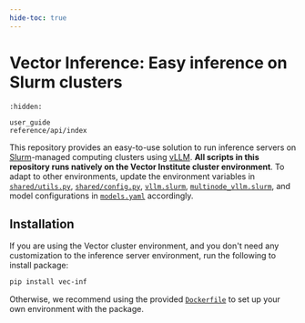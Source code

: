 ```yaml
---
hide-toc: true
---
```


# Vector Inference: Easy inference on Slurm clusters

```{toctree}
:hidden:

user_guide
reference/api/index

```

This repository provides an easy-to-use solution to run inference servers on [Slurm](https://slurm.schedmd.com/overview.html)-managed computing clusters using [vLLM](https://docs.vllm.ai/en/latest/). **All scripts in this repository runs natively on the Vector Institute cluster environment**. To adapt to other environments, update the environment variables in [`shared/utils.py`](https://github.com/VectorInstitute/vector-inference/blob/main/vec_inf/shared/utils.py), [`shared/config.py`](https://github.com/VectorInstitute/vector-inference/blob/main/vec_inf/shared/config_.py), [`vllm.slurm`](https://github.com/VectorInstitute/vector-inference/blob/main/vec_inf/vllm.slurm), [`multinode_vllm.slurm`](https://github.com/VectorInstitute/vector-inference/blob/main/vec_inf/multinode_vllm.slurm), and model configurations in [`models.yaml`](https://github.com/VectorInstitute/vector-inference/blob/main/vec_inf/config/models.yaml) accordingly.

## Installation

If you are using the Vector cluster environment, and you don't need any customization to the inference server environment, run the following to install package:

```bash
pip install vec-inf
```

Otherwise, we recommend using the provided [`Dockerfile`](https://github.com/VectorInstitute/vector-inference/blob/main/Dockerfile) to set up your own environment with the package.
